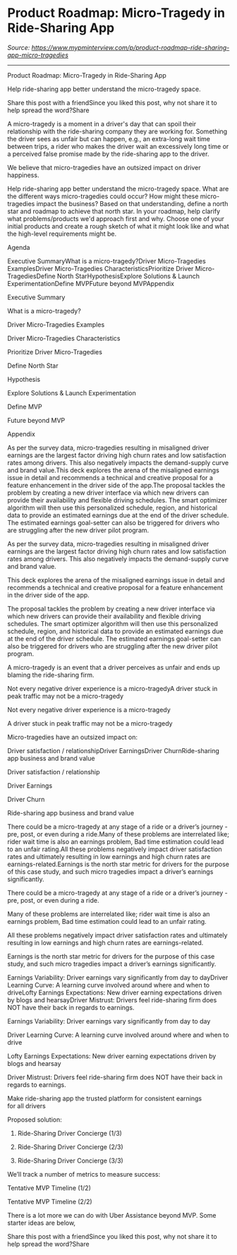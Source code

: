 # Product Roadmap: Micro-Tragedy in Ride-Sharing App

*Source: https://www.mypminterview.com/p/product-roadmap-ride-sharing-app-micro-tragedies*

---

Product Roadmap: Micro-Tragedy in Ride-Sharing App

Help ride-sharing app better understand the micro-tragedy space.

Share this post with a friendSince you liked this post, why not share it to help spread the word?Share





A micro-tragedy is a moment in a driver's day that can spoil their relationship with the ride-sharing company they are working for. Something the driver sees as unfair but can happen, e.g., an extra-long wait time between trips, a rider who makes the driver wait an excessively long time or a perceived false promise made by the ride-sharing app to the driver.



We believe that micro-tragedies have an outsized impact on driver happiness.



Help ride-sharing app better understand the micro-tragedy space. What are the different ways micro-tragedies could occur? How might these micro-tragedies impact the business? Based on that understanding, define a north star and roadmap to achieve that north star. In your roadmap, help clarify what problems/products we'd approach first and why. Choose one of your initial products and create a rough sketch of what it might look like and what the high-level requirements might be.



Agenda



Executive SummaryWhat is a micro-tragedy?Driver Micro-Tragedies ExamplesDriver Micro-Tragedies CharacteristicsPrioritize Driver Micro-TragediesDefine North StarHypothesisExplore Solutions & Launch ExperimentationDefine MVPFuture beyond MVPAppendix

Executive Summary

What is a micro-tragedy?

Driver Micro-Tragedies Examples

Driver Micro-Tragedies Characteristics

Prioritize Driver Micro-Tragedies

Define North Star

Hypothesis

Explore Solutions & Launch Experimentation

Define MVP

Future beyond MVP

Appendix





As per the survey data, micro-tragedies resulting in misaligned driver earnings are the largest factor driving high churn rates and low satisfaction rates among drivers. This also negatively impacts the demand-supply curve and brand value.This deck explores the arena of the misaligned earnings issue in detail and recommends a technical and creative proposal for a feature enhancement in the driver side of the app.The proposal tackles the problem by creating a new driver interface via which new drivers can provide their availability and flexible driving schedules. The smart optimizer algorithm will then use this personalized schedule, region, and historical data to provide an estimated earnings due at the end of the driver schedule. The estimated earnings goal-setter can also be triggered for drivers who are struggling after the new driver pilot program.

As per the survey data, micro-tragedies resulting in misaligned driver earnings are the largest factor driving high churn rates and low satisfaction rates among drivers. This also negatively impacts the demand-supply curve and brand value.

This deck explores the arena of the misaligned earnings issue in detail and recommends a technical and creative proposal for a feature enhancement in the driver side of the app.

The proposal tackles the problem by creating a new driver interface via which new drivers can provide their availability and flexible driving schedules. The smart optimizer algorithm will then use this personalized schedule, region, and historical data to provide an estimated earnings due at the end of the driver schedule. The estimated earnings goal-setter can also be triggered for drivers who are struggling after the new driver pilot program.





A micro-tragedy is an event that a driver perceives as unfair and ends up blaming the ride-sharing firm.

Not every negative driver experience is a micro-tragedyA driver stuck in peak traffic may not be a micro-tragedy

Not every negative driver experience is a micro-tragedy

A driver stuck in peak traffic may not be a micro-tragedy

Micro-tragedies have an outsized impact on:

Driver satisfaction / relationshipDriver EarningsDriver ChurnRide-sharing app business and brand value

Driver satisfaction / relationship

Driver Earnings

Driver Churn

Ride-sharing app business and brand value











There could be a micro-tragedy at any stage of a ride or a driver’s journey - pre, post, or even during a ride.Many of these problems are interrelated like; rider wait time is also an earnings problem, Bad time estimation could lead to an unfair rating.All these problems negatively impact driver satisfaction rates and ultimately resulting in low earnings and high churn rates are earnings-related.Earnings is the north star metric for drivers for the purpose of this case study, and such micro tragedies impact a driver’s earnings significantly.

There could be a micro-tragedy at any stage of a ride or a driver’s journey - pre, post, or even during a ride.

Many of these problems are interrelated like; rider wait time is also an earnings problem, Bad time estimation could lead to an unfair rating.

All these problems negatively impact driver satisfaction rates and ultimately resulting in low earnings and high churn rates are earnings-related.

Earnings is the north star metric for drivers for the purpose of this case study, and such micro tragedies impact a driver’s earnings significantly.





















Earnings Variability: Driver earnings vary significantly from day to dayDriver Learning Curve: A learning curve involved around where and when to driveLofty Earnings Expectations: New driver earning expectations driven by blogs and hearsayDriver Mistrust: Drivers feel ride-sharing firm does NOT have their back in regards to earnings.

Earnings Variability: Driver earnings vary significantly from day to day

Driver Learning Curve: A learning curve involved around where and when to drive

Lofty Earnings Expectations: New driver earning expectations driven by blogs and hearsay

Driver Mistrust: Drivers feel ride-sharing firm does NOT have their back in regards to earnings.











Make ride-sharing app the trusted platform for consistent earnings for all drivers















Proposed solution: 



1. Ride-Sharing Driver Concierge (1/3)







2. Ride-Sharing Driver Concierge (2/3)







3. Ride-Sharing Driver Concierge (3/3)













We’ll track a number of metrics to measure success:





Tentative MVP Timeline (1/2)





Tentative MVP Timeline (2/2)







There is a lot more we can do with Uber Assistance beyond MVP. Some starter ideas are below,















Share this post with a friendSince you liked this post, why not share it to help spread the word?Share